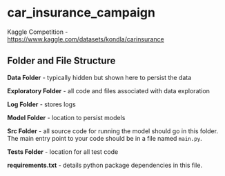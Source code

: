 # car_insurance_campaign
Kaggle Competition - https://www.kaggle.com/datasets/kondla/carinsurance

## Folder and File Structure
**Data Folder** - typically hidden but shown here to persist the data

**Exploratory Folder** - all code and files associated with data exploration

**Log Folder** - stores logs

**Model Folder** - location to persist models

**Src Folder** - all source code for running the model should go in this folder.  The main entry point to your code should be in a file named ```main.py```.

**Tests Folder** - location for all test code

**requirements.txt** - details python package dependencies in this file. 
